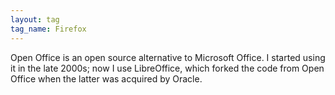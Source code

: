 ```yaml
---
layout: tag
tag_name: Firefox
---
```


Open Office is an open source alternative to Microsoft Office. I started using it in the late 2000s; now I use LibreOffice, which forked the code from Open Office when the latter was acquired by Oracle.